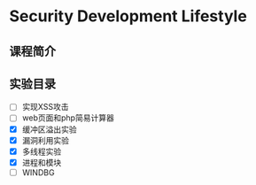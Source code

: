 # Security Development Lifestyle

## 课程简介

## 实验目录

* [ ] 实现XSS攻击
* [ ] web页面和php简易计算器
* [x] 缓冲区溢出实验
* [x] 漏洞利用实验
* [x] 多线程实验 
* [x] 进程和模块
* [ ] WINDBG 